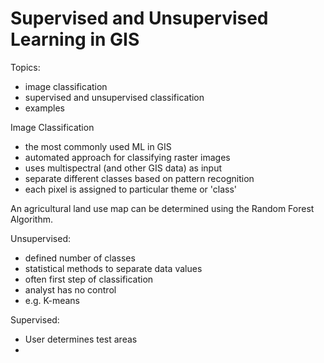 # Supervised and Unsupervised Learning in GIS 

Topics:
- image classification 
- supervised and unsupervised classification 
- examples 

Image Classification 
- the most commonly used ML in GIS
- automated approach for classifying raster images 
- uses multispectral (and other GIS data) as input 
- separate different classes based on pattern recognition 
- each pixel is assigned to particular theme or 'class' 

An agricultural land use map can be determined using the Random Forest Algorithm.  

Unsupervised:
- defined number of classes
- statistical methods to separate data values
- often first step of classification 
- analyst has no control 
- e.g. K-means

Supervised:
- User determines test areas 
- 
